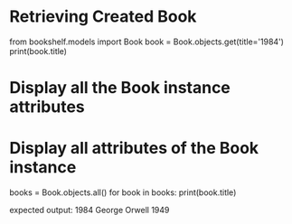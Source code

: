 # Retrieving Created Book
from bookshelf.models import Book
book = Book.objects.get(title='1984')
print(book.title)

# Display all the Book instance attributes
# Display all attributes of the Book instance
books = Book.objects.all()
for book in books:
    print(book.title)

expected output: 1984 George Orwell 1949
